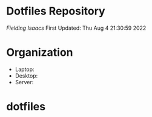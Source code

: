 # Dotfiles Repository
*Fielding Isaacs*
First Updated: Thu Aug  4 21:30:59 2022

# Organization
- Laptop: 
- Desktop:
- Server:
# dotfiles
